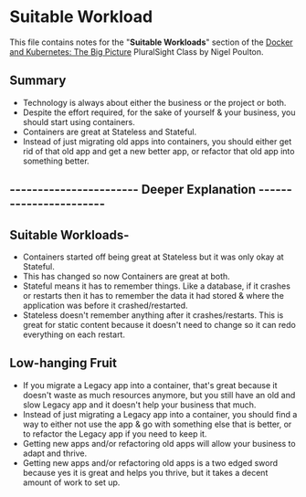 # Suitable Workload

This file contains notes for the "**Suitable Workloads**" section of the [Docker and Kubernetes: The Big Picture](https://app.pluralsight.com/library/courses/docker-kubernetes-big-picture/table-of-contents) PluralSight Class by Nigel Poulton.

## Summary

- Technology is always about either the business or the project or both.
- Despite the effort required, for the sake of yourself & your business, you should start using containers.
- Containers are great at Stateless and Stateful.
- Instead of just migrating old apps into containers, you should either get rid of that old app and get a new better app, or refactor that old app into something better.

## ----------------------- Deeper Explanation -----------------------

## Suitable Workloads-

- Containers started off being great at Stateless but it was only okay at Stateful.
- This has changed so now Containers are great at both.
- Stateful means it has to remember things. Like a database, if it crashes or restarts then it has to remember the data it had stored & where the application was before it crashed/restarted.
- Stateless doesn't remember anything after it crashes/restarts. This is great for static content because it doesn't need to change so it can redo everything on each restart.

## Low-hanging Fruit

- If you migrate a Legacy app into a container, that's great because it doesn't waste as much resources anymore, but you still have an old and slow Legacy app and it doesn't help your business that much.
- Instead of just migrating a Legacy app into a container, you should find a way to either not use the app & go with something else that is better, or to refactor the Legacy app if you need to keep it.
- Getting new apps and/or refactoring old apps will allow your business to adapt and thrive.
- Getting new apps and/or refactoring old apps is a two edged sword because yes it is great and helps you thrive, but it takes a decent amount of work to set up.
